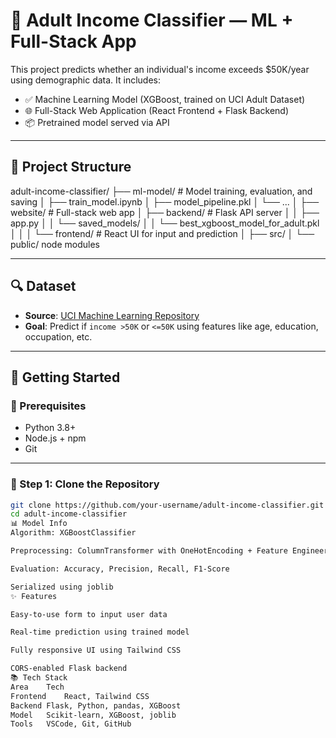 # 🧠 Adult Income Classifier — ML + Full-Stack App

This project predicts whether an individual's income exceeds $50K/year using demographic data. It includes:

- ✅ Machine Learning Model (XGBoost, trained on UCI Adult Dataset)
- 🌐 Full-Stack Web Application (React Frontend + Flask Backend)
- 📦 Pretrained model served via API

---

## 📁 Project Structure

adult-income-classifier/
├── ml-model/ # Model training, evaluation, and saving
│ ├── train_model.ipynb
│ ├── model_pipeline.pkl
│ └── ...
│
├── website/ # Full-stack web app
│ ├── backend/ # Flask API server
│ │ ├── app.py
│ │ └── saved_models/
│ │ └── best_xgboost_model_for_adult.pkl
│ │
│ └── frontend/ # React UI for input and prediction
│ ├── src/
│ └── public/ node modules 


---

## 🔍 Dataset

- **Source**: [UCI Machine Learning Repository](https://archive.ics.uci.edu/ml/datasets/adult)
- **Goal**: Predict if `income >50K` or `<=50K` using features like age, education, occupation, etc.

---

## 🚀 Getting Started

### 🔧 Prerequisites

- Python 3.8+
- Node.js + npm
- Git

---

### 🔁 Step 1: Clone the Repository

```bash
git clone https://github.com/your-username/adult-income-classifier.git
cd adult-income-classifier
📊 Model Info
Algorithm: XGBoostClassifier

Preprocessing: ColumnTransformer with OneHotEncoding + Feature Engineering

Evaluation: Accuracy, Precision, Recall, F1-Score

Serialized using joblib
✨ Features

Easy-to-use form to input user data

Real-time prediction using trained model

Fully responsive UI using Tailwind CSS

CORS-enabled Flask backend
📚 Tech Stack
Area	Tech
Frontend	React, Tailwind CSS
Backend	Flask, Python, pandas, XGBoost
Model	Scikit-learn, XGBoost, joblib
Tools	VSCode, Git, GitHub
